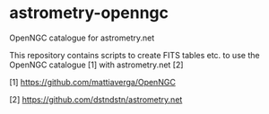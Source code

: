 # astrometry-openngc
OpenNGC catalogue for astrometry.net

This repository contains scripts to create FITS tables etc. to use the OpenNGC catalogue [1] with astrometry.net [2]


[1] https://github.com/mattiaverga/OpenNGC

[2] https://github.com/dstndstn/astrometry.net
